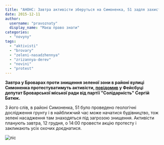 ```yaml
---
title: "АНОНС: Завтра активісти зберуться на Симоненка, 51 задля захисту зелених зон"
date: 2015-12-11
author: 
  username: "pravoznaty"
  display_name: "Маєш право знати"
categories: 
  - "novyny"
tags: 
  - "aktivisti"
  - "brovary"
  - "zeleni-nasadzhennya"
  - "zrizannya-derev"
  - "novini"
  - "protest"
---
```


**Завтра у Броварах проти знищення зеленої зони в районі вулиці Симоненка протестуватимуть активісти, [повідомив](https://www.facebook.com/groups/brovary/permalink/1151283828234915/) у Фейсбуці депутат Броварської міської ради від партії "Солідарність" Сергій Батюк.**

З його слів, в районі Симоненка, 51 було проведено геологічні дослідження грунту і в найближчий час може начатися будівництво, тож зелені насадження там знаходяться під загрозою знищення. Активісти планують завтра, 12 грудня, о 14:00 провести акцію протесту і закликають усіх охочих доєднатися.

![ліс](https://mpz.brovary.org/wp-content/uploads/2015/12/lis.jpg)
